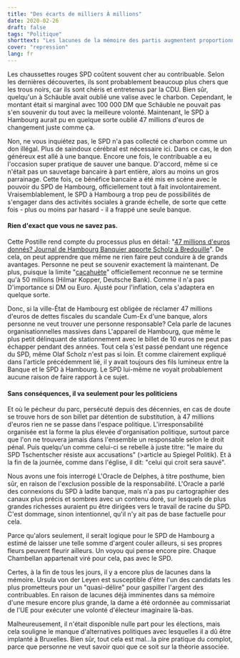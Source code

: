 ```yaml
---
title: "Des écarts de milliers À millions"
date: 2020-02-26
draft: false
tags: "Politique"
shorttext: "Les lacunes de la mémoire des partis augmentent proportionnellement au montant du pot-de-vin qu'un parti / politicien / syndicat reçoit."
cover: "repression"
lang: fr
---
```


Les chaussettes rouges SPD coûtent souvent cher au contribuable. Selon les dernières découvertes, ils sont probablement beaucoup plus chers que les trous noirs, car ils sont chéris et entretenus par la CDU. Bien sûr, quelqu'un à Schäuble avait oublié une valise avec le charbon. Cependant, le montant était si marginal avec 100 000 DM que Schäuble ne pouvait pas s'en souvenir du tout avec la meilleure volonté. Maintenant, le SPD à Hambourg aurait pu en quelque sorte oublié 47 millions d'euros de changement juste comme ça.

Non, ne vous inquiétez pas, le SPD n'a pas collecté ce charbon comme un don illégal. Plus de saindoux cérébral est nécessaire ici. Dans ce cas, le don généreux est allé à une banque. Encore une fois, le contribuable a eu l'occasion super pratique de sauver une banque. D'accord, même si ce n'était pas un sauvetage bancaire à part entière, alors au moins un gros parrainage. Cette fois, ce bénéfice bancaire a été mis en scène avec le pouvoir du SPD de Hambourg, officiellement tout à fait involontairement. Vraisemblablement, le SPD à Hambourg a trop peu de possibilités de s'engager dans des activités sociales à grande échelle, de sorte que cette fois - plus ou moins par hasard - il a frappé une seule banque.

#### Rien d'exact que vous ne savez pas.

Cette Postille rend compte du processus plus en détail: "[47 millions d'euros donnés? Journal de Hambourg Banquier apporte Scholz à Bredouille](https://www.focus.de/finanzen/boerse/geldanlage/dubioses-treffen-zu-cum-ex-deals-47-millionen-euro-verschenkt-tagebuch-von-hamburger-banker-bringt-scholz-in-bredouille_id_11657350.html "47 Millionen Euro verschenkt? Tagebuch von Hamburger Banker bringt Scholz in Bredouille")". De cela, on peut apprendre que même ne rien faire peut conduire à de grands avantages. Personne ne peut se souvenir exactement là maintenant. De plus, puisque la limite "[cacahuète](https://www.focus.de/finanzen/news/tid-13685/firmenpleiten-juergen-schneider-die-peanuts-pleite_aid_381386.html "Jürgen Schneider – Die \"Peanuts\"-Pleite")" officiellement reconnue ne se termine qu'à 50 millions (Hilmar Kopper, Deutsche Bank). Comme il n'a pas D'importance si DM ou Euro. Ajusté pour l'inflation, cela s'adaptera en quelque sorte.

Donc, si la ville-État de Hambourg est obligée de réclamer 47 millions d'euros de dettes fiscales du scandale Cum-Ex d'une banque, alors personne ne veut trouver une personne responsable? Cela parle de lacunes organisationnelles massives dans L'appareil de Hambourg, que même le plus petit délinquant de stationnement avec le billet de 10 euros ne peut pas échapper pendant des années. Tout cela s'est passé pendant une régence du SPD, même Olaf Scholz n'est pas si loin. Et comme clairement expliqué dans l'article précédemment lié, il y avait toujours des fils lumineux entre la Banque et le SPD à Hambourg. Le SPD lui-même ne voyait probablement aucune raison de faire rapport à ce sujet.

#### Sans conséquences, il va seulement pour les politiciens

Et où le pécheur du parc, persécuté depuis des décennies, en cas de doute se trouve hors de son billet par détention de substitution, à 47 millions d'euros rien ne se passe dans l'espace politique. L'irresponsabilité organisée est la forme la plus élevée d'organisation politique, surtout parce que l'on ne trouvera jamais dans l'ensemble un responsable selon le droit pénal. Puis quelqu'un comme celui-ci se rebelle à juste titre: "le maire du SPD Tschentscher résiste aux accusations" (>article au Spiegel Politik). Et à la fin de la journée, comme dans l'église, il dit: "celui qui croit sera sauvé".

Nous avons une fois interrogé L'Oracle de Delphes, à titre posthume, bien sûr, en raison de l'exclusion possible de la responsabilité. L'Oracle a parlé des connexions du SPD à ladite banque, mais n'a pas pu cartographier des canaux plus précis et sombres avec un contenu doré, sur lesquels de plus grandes richesses auraient pu être dirigées vers le travail de racine du SPD. C'est dommage, sinon intentionnel, qu'il n'y ait pas de base factuelle pour cela.

Parce qu'alors seulement, il serait logique pour le SPD de Hambourg a estimé de laisser une telle somme d'argent couler ailleurs, si ses propres fleurs peuvent fleurir ailleurs. Un voyou qui pense encore pire. Chaque Chambellan appartenait viré pour cela, pas avec le SPD.

Certes, à la fin de tous les jours, il y a encore plus de lacunes dans la mémoire. Ursula von der Leyen est susceptible d'être l'un des candidats les plus prometteurs pour un "quasi-délire" pour gaspiller l'argent des contribuables. En raison de lacunes déjà imminentes dans sa mémoire d'une mesure encore plus grande, la dame a été ordonnée au commissariat de l'UE pour exécuter une volonté d'électeur imaginaire là-bas.

Malheureusement, il n'était disponible nulle part pour les élections, mais cela souligne le manque d'alternatives politiques avec lesquelles il a dû être implanté à Bruxelles. Bien sûr, tout cela est mal...la pire pratique du complot, parce que personne ne veut savoir quoi que ce soit sur la théorie associée.
